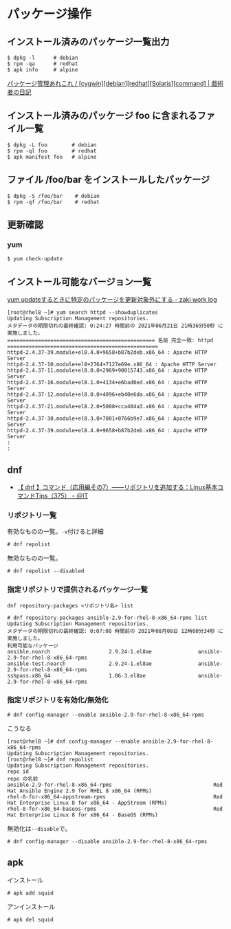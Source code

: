 # パッケージ操作

## インストール済みのパッケージ一覧出力

```console
$ dpkg -l      # debian
$ rpm -qa      # redhat
$ apk info     # alpine
```

[パッケージ管理あれこれ / [cygwin][debian][redhat][Solaris][command] | 戯術者の日記](http://www.jp-z.jp/changelog/2005-11-05-1.html)

## インストール済みのパッケージ foo に含まれるファイル一覧

```
$ dpkg -L foo        # debian
$ rpm -ql foo        # redhat
$ apk manifest foo   # alpine
```

## ファイル /foo/bar をインストールしたパッケージ

```console
$ dpkg -S /foo/bar    # debian
$ rpm -qf /foo/bar    # redhat
```

## 更新確認

### yum

```console
$ yum check-update 
```

## インストール可能なバージョン一覧

[yum updateするときに特定のパッケージを更新対象外にする - zaki work log](https://zaki-hmkc.hatenablog.com/entry/2020/03/15/075946)

```
[root@rhel8 ~]# yum search httpd --showduplicates 
Updating Subscription Management repositories.
メタデータの期限切れの最終確認: 0:24:27 時間前の 2021年06月21日 21時36分50秒 に実施しました。
================================================ 名前 完全一致: httpd =================================================
httpd-2.4.37-39.module+el8.4.0+9658+b87b2deb.x86_64 : Apache HTTP Server
httpd-2.4.37-10.module+el8+2764+7127e69e.x86_64 : Apache HTTP Server
httpd-2.4.37-11.module+el8.0.0+2969+90015743.x86_64 : Apache HTTP Server
httpd-2.4.37-16.module+el8.1.0+4134+e6bad0ed.x86_64 : Apache HTTP Server
httpd-2.4.37-12.module+el8.0.0+4096+eb40e6da.x86_64 : Apache HTTP Server
httpd-2.4.37-21.module+el8.2.0+5008+cca404a3.x86_64 : Apache HTTP Server
httpd-2.4.37-30.module+el8.3.0+7001+0766b9e7.x86_64 : Apache HTTP Server
httpd-2.4.37-39.module+el8.4.0+9658+b87b2deb.x86_64 : Apache HTTP Server
:
:
```

## dnf

- [【 dnf 】コマンド（応用編その7）――リポジトリを追加する：Linux基本コマンドTips（375） - ＠IT](https://www.atmarkit.co.jp/ait/articles/2001/31/news006.html)

### リポジトリ一覧

有効なものの一覧。`-v`付けると詳細

```
# dnf repolist
```

無効なものの一覧。

```
# dnf repolist --disabled
```

### 指定リポジトリで提供されるパッケージ一覧

`dnf repository-packages <リポジトリ名> list`

```
# dnf repository-packages ansible-2.9-for-rhel-8-x86_64-rpms list
Updating Subscription Management repositories.
メタデータの期限切れの最終確認: 0:07:08 時間前の 2021年08月08日 12時00分34秒 に実施しました。
利用可能なパッケージ
ansible.noarch                   2.9.24-1.el8ae               ansible-2.9-for-rhel-8-x86_64-rpms
ansible-test.noarch              2.9.24-1.el8ae               ansible-2.9-for-rhel-8-x86_64-rpms
sshpass.x86_64                   1.06-3.el8ae                 ansible-2.9-for-rhel-8-x86_64-rpms
```

### 指定リポジトリを有効化/無効化

```
# dnf config-manager --enable ansible-2.9-for-rhel-8-x86_64-rpms
```

こうなる

```
[root@rhel8 ~]# dnf config-manager --enable ansible-2.9-for-rhel-8-x86_64-rpms
Updating Subscription Management repositories.
[root@rhel8 ~]# dnf repolist
Updating Subscription Management repositories.
repo id                                                            repo の名前
ansible-2.9-for-rhel-8-x86_64-rpms                                 Red Hat Ansible Engine 2.9 for RHEL 8 x86_64 (RPMs)
rhel-8-for-x86_64-appstream-rpms                                   Red Hat Enterprise Linux 8 for x86_64 - AppStream (RPMs)
rhel-8-for-x86_64-baseos-rpms                                      Red Hat Enterprise Linux 8 for x86_64 - BaseOS (RPMs)
```

無効化は`--disable`で。

```
# dnf config-manager --disable ansible-2.9-for-rhel-8-x86_64-rpms
```

## apk

インストール

```
# apk add squid
```

アンインストール

```
# apk del squid
```
